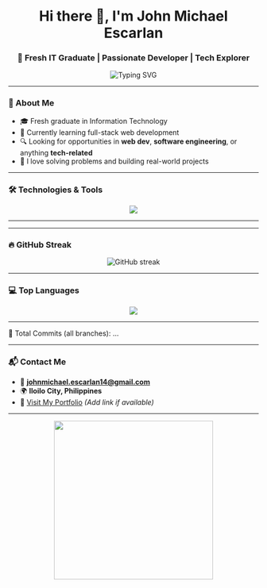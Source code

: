 <h1 align="center">Hi there 👋, I'm John Michael Escarlan</h1>
<h3 align="center">🚀 Fresh IT Graduate | Passionate Developer | Tech Explorer</h3>

<p align="center">
  <img src="https://readme-typing-svg.herokuapp.com?font=Fira+Code&size=22&pause=1000&center=true&vCenter=true&width=440&lines=I+love+building+cool+tech.;Always+learning+new+things!;Web+%7C+Software+%7C+Tech+%7C+Code+💻" alt="Typing SVG" />
</p>

---

### 🧠 About Me
- 🎓 Fresh graduate in Information Technology  
- 🌱 Currently learning full-stack web development  
- 🔍 Looking for opportunities in **web dev**, **software engineering**, or anything **tech-related**
- 🧩 I love solving problems and building real-world projects

---

### 🛠️ Technologies & Tools

<p align="center">
  <img src="https://skillicons.dev/icons?i=html,css,js,react,nodejs,mongodb,git,github,vscode" />
</p>

---


---

### 🔥 GitHub Streak

<p align="center">
  <img src="https://streak-stats.demolab.com?user=scardogs&theme=radical" alt="GitHub streak" />
</p>

---

### 💻 Top Languages

<p align="center">
  <img src="https://github-readme-stats.vercel.app/api/top-langs/?username=scardogs&layout=compact&theme=radical" />
</p>

---

<!-- COMMIT_COUNT -->
🔢 Total Commits (all branches): ...

---

### 📬 Contact Me
- 📧 **johnmichael.escarlan14@gmail.com**  
- 🌍 **Iloilo City, Philippines**  
- 💼 [Visit My Portfolio](#) *(Add link if available)*

---

<p align="center">
  <img src="https://media.giphy.com/media/qgQUggAC3Pfv687qPC/giphy.gif" width="320" />
</p>
